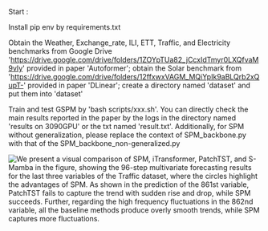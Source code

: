 Start :

Install pip env by requirements.txt

Obtain the Weather, Exchange_rate, ILI, ETT, Traffic, and Electricity benchmarks from Google Drive 'https://drive.google.com/drive/folders/1ZOYpTUa82_jCcxIdTmyr0LXQfvaM9vIy' provided in paper 'Autoformer'; obtain the Solar benchmark from 'https://drive.google.com/drive/folders/12ffxwxVAGM_MQiYpIk9aBLQrb2xQupT-' provided in paper 'DLinear'; create a directory named 'dataset' and put them into 'dataset'

Train and test GSPM by 'bash scripts/xxx.sh'. You can directly check the main results reported in the paper by the logs in the directory named 'results on 3090GPU' or the txt named 'result.txt'. Additionally, for SPM without generalization, please replace the context of SPM_backbone.py with that of the SPM_backbone_non-generalized.py

![We present a visual comparison of SPM, iTransformer, PatchTST, and S-Mamba in the figure, showing the 96-step multivariate forecasting results for the last three variables of the Traffic dataset, where the circles highlight the advantages of SPM. As shown in the prediction of the 861st variable, PatchTST fails to capture the trend with sudden rise and drop, while SPM succeeds. Further, regarding the high frequency fluctuations in the 862nd variable, all the baseline methods produce overly smooth trends, while SPM captures more fluctuations.](show-case.jpg)
